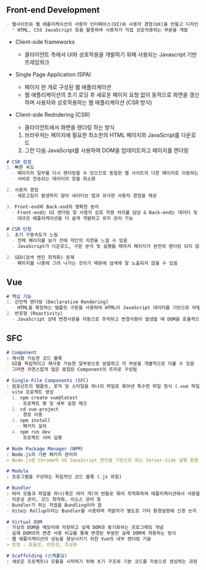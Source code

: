 ## Front-end Development
```md
- 웹사이트와 웹 애플리케이션의 사용자 인터페이스(UI)와 사용자 경험(UX)을 만들고 디자인 하는 것
  * HTML, CSS JavaScript 등을 활용하여 사용자가 직접 상호작용하는 부분을 개발
```

- Client-side frameworks
  - 클라이언트 측에서 UI와 상호작용을 개발하기 위해 사용되는 Javascript 기반 프레임워크

- Single Page Application (SPA)
  - 페이지 한 개로 구성된 웹 애플리케이션
  - 웹 애플리케이션의 초기 로딩 후 새로운 페이지 요청 없이 동적으로 화면을 갱신하며 사용자와 상호작용하는 웹 애플리케이션 (CSR 방식)

- Client-side Redndering (CSR)
  - 클라이언트에서 화면을 렌더링 하는 방식
  1. 브라우저는 페이지에 필요한 최소한의 HTML 페이지와 JavaScript를 다운로드
  2. 그런 다음 JavaScript를 사용하여 DOM을 업데이트하고 페이지를 렌더링

```md
# CSR 장점
1. 빠른 속도
  - 페이지의 일부를 다시 렌더링할 수 있으므로 동일한 웹 사이트의 다른 페이지로 이동하는 것이 일반적으로 더 빠름
  - 서버로 전송되는 데이터의 양을 최소화

2. 사용자 경험
  - 새로고침이 발생하지 않아 네이티브 앱과 유사한 사용자 경험을 제공

3. Front-end와 Back-end의 명확한 분리
  - Front-end는 UI 렌더링 및 사용자 상호 작용 처리를 담당 & Back-end는 데이터 및 API 제공을 담당
  - 대규모 애플리케이션을 더 쉽게 개발하고 유지 관리 가능

# CSR 단점
1. 초기 구동속도가 느림
  - 전체 페이지를 보기 전에 약간의 지연을 느낄 수 있음
  - JavaScript가 다운로드, 구문 분석 및 실행될 때까지 페이지가 완전히 렌더링 되지 않기 때문

2. SEO(검색 엔진 최적화) 문제
  - 페이지를 나중에 그려 나가는 것이기 때문에 검색에 잘 노출되지 않을 수 있음 
```

## Vue
```md
# 핵심 기능
1. 선언적 렌더링 (Declarative Rendering)
  - HTML을 확장하는 템플릿 구문을 사용하여 HTML이 JavaScript 데이터를 기반으로 어떻게 보이는지 설명할 수 있음
2. 반응형 (Reactivity)
  - JavaScript 상태 변경사항을 자동으로 추적하고 변경사항이 발생할 때 DOM을 효율적으로 업데이트
```

## SFC
```md
# Component
: 재사용 가능한 코드 블록
- UI를 독립적이고 재사용 가능한 일부분으로 분할하고 각 부분을 개별적으로 다룰 수 있음
- 그러면 자연스럽게 앱은 중첩된 Component의 트리로 구성됨

# Single-File Components (SFC)
: 컴포넌트의 템플릿, 로직 및 스타일을 하나의 파일로 묶어낸 특수한 파일 형식 (.vue 파일)
- vite 프로젝트 생성
  1. npm create vue@latest
    - 프로젝트 명 및 세부 설정 체크
  2. cd vue-project
    - 경로 이동
  3. npm install
    - 패키지 설치
  4. npm run dev
    - 프로젝트 서버 실행

# Node Package Manager (NPM)
: Node.js의 기본 패키지 관리자
> Node.js란 Chrome의 V8 JavaScript 엔진을 기반으로 하는 Server-Side 실행 환경

# Module
: 프로그램을 구성하는 독립적인 코드 블록 (.js 파일)

# Bundler
: 여러 모듈과 파일을 하나(혹은 여러 개)의 번들로 묶어 최적화하여 애플리케이션에서 사용할 수 있게 만들어주는 도구
- 의존성 관리, 코드 최적화, 리소스 관리 등
- Bundler가 하는 작업을 Bundling이라 함
- Vite는 Rollup이라는 Bundler를 사용하며 개발자가 별도로 기타 환경설정에 신경 쓰지 않도록 모두 설정해두고 있음

# Virtual DOM
- 가상의 DOM을 메모리에 저장하고 실제 DOM과 동기화하는 프로그래밍 개념
- 실제 DOM과의 변경 사항 비교를 통해 변경된 부분만 실제 DOM에 적용하는 방식
- 웹 애플리케이션의 성능을 향상시키기 위한 Vue의 내부 렌더링 기술
> 장점 : 효율성, 반응성, 추상화

# Scaffolding (스캐폴딩)
: 새로운 프로젝트나 모듈을 시작하기 위해 초기 구조와 기본 코드를 자동으로 생성하는 과정
```
